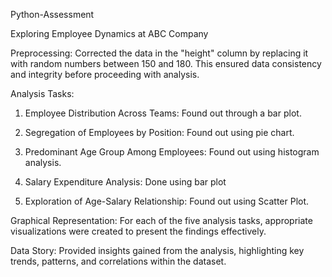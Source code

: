 Python-Assessment

Exploring Employee Dynamics at ABC Company

Preprocessing:
Corrected the data in the "height" column by replacing it with random numbers between 150 and 180. This ensured data consistency and integrity before proceeding with analysis.

Analysis Tasks:
1) Employee Distribution Across Teams: Found out through a bar plot.

2) Segregation of Employees by Position: Found out using pie chart.

3) Predominant Age Group Among Employees: Found out using histogram analysis.

4) Salary Expenditure Analysis: Done using bar plot

5) Exploration of Age-Salary Relationship: Found out using Scatter Plot.

Graphical Representation:
For each of the five analysis tasks, appropriate visualizations were created to present the findings effectively. 

Data Story:
Provided insights gained from the analysis, highlighting key trends, patterns, and correlations within the dataset.
